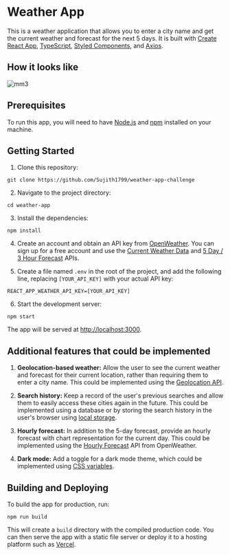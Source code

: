 # Weather App

This is a weather application that allows you to enter a city name and get the current weather and forecast for the next 5 days. It is built with [Create React App](https://github.com/facebook/create-react-app), [TypeScript](https://www.typescriptlang.org/), [Styled Components](https://styled-components.com/), and [Axios](https://github.com/axios/axios).

## How it looks like

![mm3](https://user-images.githubusercontent.com/32943856/208663198-26d568e0-c9ad-45d5-bd5d-7dc3c9871da3.gif)


## Prerequisites

To run this app, you will need to have [Node.js](https://nodejs.org/) and [npm](https://www.npmjs.com/) installed on your machine.

## Getting Started

1. Clone this repository:

```
git clone https://github.com/Sujith1799/weather-app-challenge
```

2. Navigate to the project directory:

```
cd weather-app
```

3. Install the dependencies:

```
npm install
```

4. Create an account and obtain an API key from [OpenWeather](https://openweather.com/). You can sign up for a free account and use the [Current Weather Data](https://openweather.com/api/weather) and [5 Day / 3 Hour Forecast](https://openweather.com/api/forecast) APIs.

5. Create a file named `.env` in the root of the project, and add the following line, replacing `[YOUR_API_KEY]` with your actual API key:

```
REACT_APP_WEATHER_API_KEY=[YOUR_API_KEY]
```

6. Start the development server:

```
npm start
```

The app will be served at [http://localhost:3000](http://localhost:3000).

## Additional features that could be implemented

1. **Geolocation-based weather:** Allow the user to see the current weather and forecast for their current location, rather than requiring them to enter a city name. This could be implemented using the [Geolocation API](https://developer.mozilla.org/en-US/docs/Web/API/Geolocation_API).

2. **Search history:** Keep a record of the user's previous searches and allow them to easily access these cities again in the future. This could be implemented using a database or by storing the search history in the user's browser using [local storage](https://developer.mozilla.org/en-US/docs/Web/API/Window/localStorage).

3. **Hourly forecast:** In addition to the 5-day forecast, provide an hourly forecast with chart representation for the current day. This could be implemented using the [Hourly Forecast](https://openweather.com/api/hourly-forecast) API from OpenWeather.

4. **Dark mode:** Add a toggle for a dark mode theme, which could be implemented using [CSS variables](https://developer.mozilla.org/en-US/docs/Web/CSS/Using_CSS_variables).


## Building and Deploying

To build the app for production, run:

```
npm run build
```

This will create a `build` directory with the compiled production code. You can then serve the app with a static file server or deploy it to a hosting platform such as [Vercel](https://vercel.com/).
